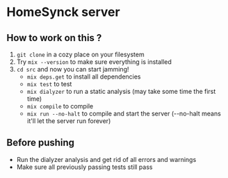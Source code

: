 # HomeSynck server

## How to work on this ?
1. `git clone` in a cozy place on your filesystem
2. Try `mix --version` to make sure everything is installed
3. `cd src` and now you can start jamming!
   - `mix deps.get` to install all dependencies
   - `mix test` to test
   - `mix dialyzer` to run a static analysis (may take some time the first time)
   - `mix compile` to compile
   - `mix run --no-halt` to compile and start the server (--no-halt means it'll let the server run forever)

## Before pushing
- Run the dialyzer analysis and get rid of all errors and warnings
- Make sure all previously passing tests still pass